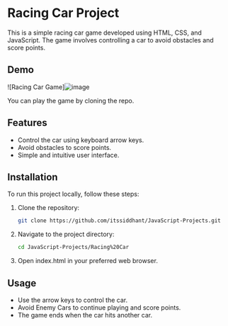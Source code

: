 # Racing Car Project

This is a simple racing car game developed using HTML, CSS, and JavaScript. The game involves controlling a car to avoid obstacles and score points.

## Demo

![Racing Car Game]![image](https://github.com/itssiddhant/JavaScript-Projects/assets/133964959/debcede8-b2fa-45a6-a45a-b412469cb965)


You can play the game by cloning the repo.

## Features

- Control the car using keyboard arrow keys.
- Avoid obstacles to score points.
- Simple and intuitive user interface.

## Installation

To run this project locally, follow these steps:

1. Clone the repository:

   ```bash
   git clone https://github.com/itssiddhant/JavaScript-Projects.git
   
2. Navigate to the project directory:

   ```bash
   cd JavaScript-Projects/Racing%20Car

3. Open index.html in your preferred web browser.

## Usage

- Use the arrow keys to control the car.
- Avoid Enemy Cars to continue playing and score points.
- The game ends when the car hits another car.

